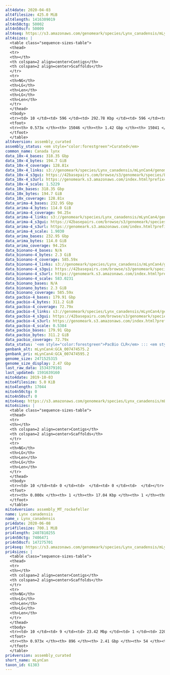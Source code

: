 ```yaml
---
alt4date: 2020-04-03
alt4filesize: 425.0 MiB
alt4length: 1416309019
alt4n50ctg: 50002
alt4n50scf: 50009
alt4seq: https://s3.amazonaws.com/genomeark/species/Lynx_canadensis/mLynCan4/assembly_curated/mLynCan4.alt.cur.20200403.fasta.gz
alt4sizes: |
  <table class="sequence-sizes-table">
  <thead>
  <tr>
  <th></th>
  <th colspan=2 align=center>Contigs</th>
  <th colspan=2 align=center>Scaffolds</th>
  </tr>
  <tr>
  <th>NG</th>
  <th>LG</th>
  <th>Len</th>
  <th>LG</th>
  <th>Len</th>
  </tr>
  </thead>
  <tbody>
  <tr><td> 10 </td><td> 596 </td><td> 292.78 Kbp </td><td> 596 </td><td> 292.78 Kbp </td></tr>  <tr><td> 20 </td><td> 1679 </td><td> 186.71 Kbp </td><td> 1679 </td><td> 186.71 Kbp </td></tr>  <tr><td> 30 </td><td> 3328 </td><td> 123.20 Kbp </td><td> 3327 </td><td> 123.27 Kbp </td></tr>  <tr><td> 40 </td><td> 5802 </td><td> 82.03 Kbp </td><td> 5801 </td><td> 82.06 Kbp </td></tr>  <tr style="background-color:#cccccc;"><td> 50 </td><td> 9660 </td><td> 50.00 Kbp </td><td> 9657 </td><td> 50.01 Kbp </td></tr>  <tr><td> 60 </td><td> 0 </td><td>  </td><td> 0 </td><td>  </td></tr>  <tr><td> 70 </td><td> 0 </td><td>  </td><td> 0 </td><td>  </td></tr>  <tr><td> 80 </td><td> 0 </td><td>  </td><td> 0 </td><td>  </td></tr>  <tr><td> 90 </td><td> 0 </td><td>  </td><td> 0 </td><td>  </td></tr>  <tr><td> 100 </td><td> 0 </td><td>  </td><td> 0 </td><td>  </td></tr>  </tbody>
  <tfoot>
  <tr><th> 0.573x </th><th> 15046 </th><th> 1.42 Gbp </th><th> 15041 </th><th> 1.42 Gbp </th></tr>
  </tfoot>
  </table>
alt4version: assembly_curated
assembly_status: <em style="color:forestgreen">Curated</em>
common_name: Canada lynx
data_10x-4_bases: 318.35 Gbp
data_10x-4_bytes: 194.7 GiB
data_10x-4_coverage: 128.81x
data_10x-4_links: s3://genomeark/species/Lynx_canadensis/mLynCan4/genomic_data/10x/<br>
data_10x-4_s3gui: https://42basepairs.com/browse/s3/genomeark/species/Lynx_canadensis/mLynCan4/genomic_data/10x/
data_10x-4_s3url: https://genomeark.s3.amazonaws.com/index.html?prefix=species/Lynx_canadensis/mLynCan4/genomic_data/10x/
data_10x-4_scale: 1.5229
data_10x_bases: 318.35 Gbp
data_10x_bytes: 194.7 GiB
data_10x_coverage: 128.81x
data_arima-4_bases: 232.95 Gbp
data_arima-4_bytes: 114.0 GiB
data_arima-4_coverage: 94.25x
data_arima-4_links: s3://genomeark/species/Lynx_canadensis/mLynCan4/genomic_data/arima/<br>
data_arima-4_s3gui: https://42basepairs.com/browse/s3/genomeark/species/Lynx_canadensis/mLynCan4/genomic_data/arima/
data_arima-4_s3url: https://genomeark.s3.amazonaws.com/index.html?prefix=species/Lynx_canadensis/mLynCan4/genomic_data/arima/
data_arima-4_scale: 1.9030
data_arima_bases: 232.95 Gbp
data_arima_bytes: 114.0 GiB
data_arima_coverage: 94.25x
data_bionano-4_bases: N/A
data_bionano-4_bytes: 2.3 GiB
data_bionano-4_coverage: 585.59x
data_bionano-4_links: s3://genomeark/species/Lynx_canadensis/mLynCan4/genomic_data/bionano/<br>
data_bionano-4_s3gui: https://42basepairs.com/browse/s3/genomeark/species/Lynx_canadensis/mLynCan4/genomic_data/bionano/
data_bionano-4_s3url: https://genomeark.s3.amazonaws.com/index.html?prefix=species/Lynx_canadensis/mLynCan4/genomic_data/bionano/
data_bionano-4_scale: 583.0231
data_bionano_bases: N/A
data_bionano_bytes: 2.3 GiB
data_bionano_coverage: 585.59x
data_pacbio-4_bases: 179.91 Gbp
data_pacbio-4_bytes: 311.2 GiB
data_pacbio-4_coverage: 72.79x
data_pacbio-4_links: s3://genomeark/species/Lynx_canadensis/mLynCan4/genomic_data/pacbio/<br>
data_pacbio-4_s3gui: https://42basepairs.com/browse/s3/genomeark/species/Lynx_canadensis/mLynCan4/genomic_data/pacbio/
data_pacbio-4_s3url: https://genomeark.s3.amazonaws.com/index.html?prefix=species/Lynx_canadensis/mLynCan4/genomic_data/pacbio/
data_pacbio-4_scale: 0.5384
data_pacbio_bases: 179.91 Gbp
data_pacbio_bytes: 311.2 GiB
data_pacbio_coverage: 72.79x
data_status: '<em style="color:forestgreen">PacBio CLR</em> ::: <em style="color:forestgreen">10x</em> ::: <em style="color:forestgreen">Arima</em>'
genbank_alt: mLynCan4:GCA_007474575.2
genbank_pri: mLynCan4:GCA_007474595.2
genome_size: 2471525315
genome_size_display: 2.47 Gbp
last_raw_data: 1534379101
last_updated: 1591639160
mito4date: 2019-10-03
mito4filesize: 5.0 KiB
mito4length: 17044
mito4n50ctg: 0
mito4n50scf: 0
mito4seq: https://s3.amazonaws.com/genomeark/species/Lynx_canadensis/mLynCan4/assembly_MT_rockefeller/mLynCan4.MT.20191003.fasta.gz
mito4sizes: |
  <table class="sequence-sizes-table">
  <thead>
  <tr>
  <th></th>
  <th colspan=2 align=center>Contigs</th>
  <th colspan=2 align=center>Scaffolds</th>
  </tr>
  <tr>
  <th>NG</th>
  <th>LG</th>
  <th>Len</th>
  <th>LG</th>
  <th>Len</th>
  </tr>
  </thead>
  <tbody>
  <tr><td> 10 </td><td> 0 </td><td>  </td><td> 0 </td><td>  </td></tr>  <tr><td> 20 </td><td> 0 </td><td>  </td><td> 0 </td><td>  </td></tr>  <tr><td> 30 </td><td> 0 </td><td>  </td><td> 0 </td><td>  </td></tr>  <tr><td> 40 </td><td> 0 </td><td>  </td><td> 0 </td><td>  </td></tr>  <tr style="background-color:#cccccc;"><td> 50 </td><td> 0 </td><td style="background-color:#ff8888;">  </td><td> 0 </td><td style="background-color:#ff8888;">  </td></tr>  <tr><td> 60 </td><td> 0 </td><td>  </td><td> 0 </td><td>  </td></tr>  <tr><td> 70 </td><td> 0 </td><td>  </td><td> 0 </td><td>  </td></tr>  <tr><td> 80 </td><td> 0 </td><td>  </td><td> 0 </td><td>  </td></tr>  <tr><td> 90 </td><td> 0 </td><td>  </td><td> 0 </td><td>  </td></tr>  <tr><td> 100 </td><td> 0 </td><td>  </td><td> 0 </td><td>  </td></tr>  </tbody>
  <tfoot>
  <tr><th> 0.000x </th><th> 1 </th><th> 17.04 Kbp </th><th> 1 </th><th> 17.04 Kbp </th></tr>
  </tfoot>
  </table>
mito4version: assembly_MT_rockefeller
name: Lynx canadensis
name_: Lynx_canadensis
pri4date: 2020-06-08
pri4filesize: 700.1 MiB
pri4length: 2407810255
pri4n50ctg: 7406471
pri4n50scf: 147275701
pri4seq: https://s3.amazonaws.com/genomeark/species/Lynx_canadensis/mLynCan4/assembly_curated/mLynCan4.pri.cur.20200608.fasta.gz
pri4sizes: |
  <table class="sequence-sizes-table">
  <thead>
  <tr>
  <th></th>
  <th colspan=2 align=center>Contigs</th>
  <th colspan=2 align=center>Scaffolds</th>
  </tr>
  <tr>
  <th>NG</th>
  <th>LG</th>
  <th>Len</th>
  <th>LG</th>
  <th>Len</th>
  </tr>
  </thead>
  <tbody>
  <tr><td> 10 </td><td> 9 </td><td> 23.42 Mbp </td><td> 1 </td><td> 220.95 Mbp </td></tr>  <tr><td> 20 </td><td> 23 </td><td> 14.91 Mbp </td><td> 2 </td><td> 205.93 Mbp </td></tr>  <tr><td> 30 </td><td> 42 </td><td> 11.68 Mbp </td><td> 3 </td><td> 168.99 Mbp </td></tr>  <tr><td> 40 </td><td> 66 </td><td> 9.13 Mbp </td><td> 4 </td><td> 158.93 Mbp </td></tr>  <tr style="background-color:#cccccc;"><td> 50 </td><td> 97 </td><td style="background-color:#88ff88;"> 7.41 Mbp </td><td> 6 </td><td style="background-color:#88ff88;"> 147.28 Mbp </td></tr>  <tr><td> 60 </td><td> 136 </td><td> 5.66 Mbp </td><td> 8 </td><td> 139.83 Mbp </td></tr>  <tr><td> 70 </td><td> 188 </td><td> 3.86 Mbp </td><td> 10 </td><td> 115.72 Mbp </td></tr>  <tr><td> 80 </td><td> 270 </td><td> 2.37 Mbp </td><td> 12 </td><td> 93.55 Mbp </td></tr>  <tr><td> 90 </td><td> 421 </td><td> 1.10 Mbp </td><td> 15 </td><td> 69.07 Mbp </td></tr>  <tr><td> 100 </td><td> 0 </td><td>  </td><td> 0 </td><td>  </td></tr>  </tbody>
  <tfoot>
  <tr><th> 0.973x </th><th> 896 </th><th> 2.41 Gbp </th><th> 54 </th><th> 2.41 Gbp </th></tr>
  </tfoot>
  </table>
pri4version: assembly_curated
short_name: mLynCan
taxon_id: 61383
---
```

